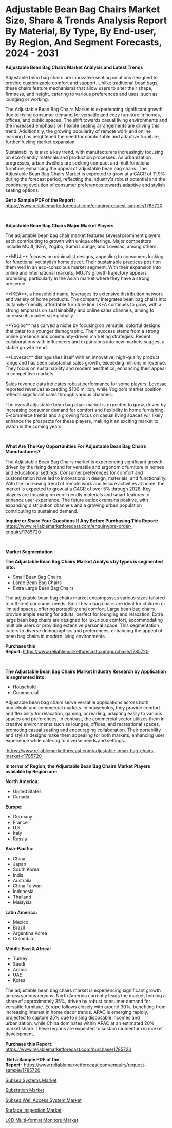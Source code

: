 <p><h1>Adjustable Bean Bag Chairs Market Size, Share & Trends Analysis Report By Material, By Type, By End-user, By Region, And Segment Forecasts, 2024 - 2031</h1></p><p><strong>Adjustable Bean Bag Chairs Market Analysis and Latest Trends</strong></p>
<p><p>Adjustable bean bag chairs are innovative seating solutions designed to provide customizable comfort and support. Unlike traditional bean bags, these chairs feature mechanisms that allow users to alter their shape, firmness, and height, catering to various preferences and uses, such as lounging or working. </p><p>The Adjustable Bean Bag Chairs Market is experiencing significant growth due to rising consumer demand for versatile and cozy furniture in homes, offices, and public spaces. The shift towards casual living environments and the increased emphasis on flexible seating arrangements are driving this trend. Additionally, the growing popularity of remote work and online learning has heightened the need for comfortable and adaptive furniture, further fueling market expansion.</p><p>Sustainability is also a key trend, with manufacturers increasingly focusing on eco-friendly materials and production processes. As urbanization progresses, urban dwellers are seeking compact and multifunctional furniture, enhancing the appeal of adjustable bean bag chairs. The Adjustable Bean Bag Chairs Market is expected to grow at a CAGR of 11.9% during the forecast period, reflecting the industry's robust potential and the continuing evolution of consumer preferences towards adaptive and stylish seating options.</p></p>
<p><strong>Get a Sample PDF of the Report:&nbsp;</strong> <a href="https://www.reliablemarketforecast.com/enquiry/request-sample/1785720?utm_campaign=1102&utm_medium=2&utm_source=Github&utm_content=ia&utm_term=19122024&utm_id=adjustable-bean-bag-chairs">https://www.reliablemarketforecast.com/enquiry/request-sample/1785720</a></p>
<p>&nbsp;</p>
<p><strong>Adjustable Bean Bag Chairs Major Market Players</strong></p>
<p><p>The adjustable bean bag chair market features several prominent players, each contributing to growth with unique offerings. Major competitors include MUJI, IKEA, Yogibo, Sumo Lounge, and Lovesac, among others.</p><p>**MUJI** focuses on minimalist designs, appealing to consumers looking for functional yet stylish home decor. Their sustainable practices position them well in an eco-conscious market segment. With their expansion into online and international markets, MUJI's growth trajectory appears promising, particularly in the Asian market where they have a strong presence.</p><p>**IKEA**, a household name, leverages its extensive distribution network and variety of home products. The company integrates bean bag chairs into its family-friendly, affordable furniture line. IKEA continues to grow, with a strong emphasis on sustainability and online sales channels, aiming to increase its market size globally.</p><p>**Yogibo** has carved a niche by focusing on versatile, colorful designs that cater to a younger demographic. Their success stems from a strong online presence and community-driven marketing strategies. Recent collaborations with influencers and expansions into new markets suggest a stable growth trend.</p><p>**Lovesac** distinguishes itself with an innovative, high-quality product range and has seen substantial sales growth, exceeding millions in revenue. They focus on sustainability and modern aesthetics, enhancing their appeal in competitive markets.</p><p>Sales revenue data indicates robust performance for some players: Lovesac reported revenues exceeding $100 million, while Yogibo's market position reflects significant sales through various channels.</p><p>The overall adjustable bean bag chair market is expected to grow, driven by increasing consumer demand for comfort and flexibility in home furnishing. E-commerce trends and a growing focus on casual living spaces will likely enhance the prospects for these players, making it an exciting market to watch in the coming years.</p></p>
<p>&nbsp;</p>
<p><strong>What Are The Key Opportunities For Adjustable Bean Bag Chairs Manufacturers?</strong></p>
<p><p>The Adjustable Bean Bag Chairs market is experiencing significant growth, driven by the rising demand for versatile and ergonomic furniture in homes and educational settings. Consumer preferences for comfort and customization have led to innovations in design, materials, and functionality. With the increasing trend of remote work and leisure activities at home, the market is expected to grow at a CAGR of over 5% through 2028. Key players are focusing on eco-friendly materials and smart features to enhance user experience. The future outlook remains positive, with expanding distribution channels and a growing urban population contributing to sustained demand.</p></p>
<p><strong>Inquire or Share Your Questions If Any Before Purchasing This Report:</strong> <a href="https://www.reliablemarketforecast.com/enquiry/pre-order-enquiry/1785720?utm_campaign=1102&utm_medium=2&utm_source=Github&utm_content=ia&utm_term=19122024&utm_id=adjustable-bean-bag-chairs">https://www.reliablemarketforecast.com/enquiry/pre-order-enquiry/1785720</a></p>
<p>&nbsp;</p>
<p><strong>Market Segmentation</strong></p>
<p><strong>The Adjustable Bean Bag Chairs Market Analysis by types is segmented into:</strong></p>
<p><ul><li>Small Bean Bag Chairs</li><li>Large Bean Bag Chairs</li><li>Extra Large Bean Bag Chairs</li></ul></p>
<p><p>The adjustable bean bag chairs market encompasses various sizes tailored to different consumer needs. Small bean bag chairs are ideal for children or limited spaces, offering portability and comfort. Large bean bag chairs provide ample seating for adults, perfect for lounging and relaxation. Extra large bean bag chairs are designed for luxurious comfort, accommodating multiple users or providing extensive personal space. This segmentation caters to diverse demographics and preferences, enhancing the appeal of bean bag chairs in modern living environments.</p></p>
<p><strong>Purchase this Report:&nbsp;</strong><a href="https://www.reliablemarketforecast.com/purchase/1785720?utm_campaign=1102&utm_medium=2&utm_source=Github&utm_content=ia&utm_term=19122024&utm_id=adjustable-bean-bag-chairs">https://www.reliablemarketforecast.com/purchase/1785720</a></p>
<p>&nbsp;</p>
<p><strong>The Adjustable Bean Bag Chairs Market Industry Research by Application is segmented into:</strong></p>
<p><ul><li>Household</li><li>Commercial</li></ul></p>
<p><p>Adjustable bean bag chairs serve versatile applications across both household and commercial markets. In households, they provide comfort and flexibility for relaxation, gaming, or reading, adapting easily to various spaces and preferences. In contrast, the commercial sector utilizes them in creative environments such as lounges, offices, and recreational spaces, promoting casual seating and encouraging collaboration. Their portability and stylish designs make them appealing for both markets, enhancing user experience while catering to diverse needs and settings.</p></p>
<p><a href="https://www.reliablemarketforecast.com/adjustable-bean-bag-chairs-market-r1785720?utm_campaign=1102&utm_medium=2&utm_source=Github&utm_content=ia&utm_term=19122024&utm_id=adjustable-bean-bag-chairs">&nbsp;https://www.reliablemarketforecast.com/adjustable-bean-bag-chairs-market-r1785720</a></p>
<p><strong>In terms of Region, the Adjustable Bean Bag Chairs Market Players available by Region are:</strong></p>
<p>
    <p> <strong> North America: </strong>
        <ul>
            <li>United States</li>
            <li>Canada</li>
        </ul>
        </p> 
    <p> <strong> Europe: </strong>
        <ul>
            <li>Germany</li>
            <li>France</li>
            <li>U.K.</li>
            <li>Italy</li>
            <li>Russia</li>
        </ul>
        </p> 
    <p> <strong> Asia-Pacific: </strong>
        <ul>
            <li>China</li>
            <li>Japan</li>
            <li>South Korea</li>
            <li>India</li>
            <li>Australia</li>
            <li>China Taiwan</li>
            <li>Indonesia</li>
            <li>Thailand</li>
            <li>Malaysia</li>
        </ul>
        </p> 
    <p> <strong> Latin America: </strong>
        <ul>
            <li>Mexico</li>
            <li>Brazil</li>
            <li>Argentina Korea</li>
            <li>Colombia</li>
        </ul>
        </p> 
    <p> <strong> Middle East & Africa: </strong>
        <ul>
            <li>Turkey</li>
            <li>Saudi</li>
            <li>Arabia</li>
            <li>UAE</li>
            <li>Korea</li>
        </ul>
    </p>
    </p>
<p><p>The adjustable bean bag chairs market is experiencing significant growth across various regions. North America currently leads the market, holding a share of approximately 35%, driven by robust consumer demand for versatile furniture. Europe follows closely with around 30%, benefiting from increasing interest in home decor trends. APAC is emerging rapidly, projected to capture 25% due to rising disposable incomes and urbanization, while China dominates within APAC at an estimated 20% market share. These regions are expected to sustain momentum in market development.</p></p>
<p><strong>Purchase this Report: </strong><a href="https://www.reliablemarketforecast.com/purchase/1785720?utm_campaign=1102&utm_medium=2&utm_source=Github&utm_content=ia&utm_term=19122024&utm_id=adjustable-bean-bag-chairs">https://www.reliablemarketforecast.com/purchase/1785720</a></p>
<p>&nbsp;<strong>Get a Sample PDF of the Report:&nbsp;&nbsp;</strong><a href="https://www.reliablemarketforecast.com/enquiry/request-sample/1785720?utm_campaign=1102&utm_medium=2&utm_source=Github&utm_content=ia&utm_term=19122024&utm_id=adjustable-bean-bag-chairs">https://www.reliablemarketforecast.com/enquiry/request-sample/1785720</a></p>
<p><strong></strong></p>
<p><p><a href="https://www.linkedin.com/pulse/subsea-systems-market-size-forecast-from-2024-2031-growth-er84f?utm_campaign=1102&utm_medium=2&utm_source=Github&utm_content=ia&utm_term=19122024&utm_id=adjustable-bean-bag-chairs">Subsea Systems Market</a></p><p><a href="https://www.linkedin.com/pulse/substation-market-expansion-industry-dynamics-regional-forecasts-pzuvf?utm_campaign=1102&utm_medium=2&utm_source=Github&utm_content=ia&utm_term=19122024&utm_id=adjustable-bean-bag-chairs">Substation Market</a></p><p><a href="https://www.linkedin.com/pulse/value-segmentation-share-andanalysis-subsea-well-access-bx3nf?utm_campaign=1102&utm_medium=2&utm_source=Github&utm_content=ia&utm_term=19122024&utm_id=adjustable-bean-bag-chairs">Subsea Well Access System Market</a></p><p><a href="https://www.linkedin.com/pulse/surface-inspection-market-trend-shows-promising-future-ikimf?utm_campaign=1102&utm_medium=2&utm_source=Github&utm_content=ia&utm_term=19122024&utm_id=adjustable-bean-bag-chairs">Surface Inspection Market</a></p><p><a href="https://github.com/vimar16th/Market-Research-Report-List-7/blob/main/lcd-multi-format-monitors-market.md?utm_campaign=1102&utm_medium=2&utm_source=Github&utm_content=ia&utm_term=19122024&utm_id=adjustable-bean-bag-chairs">LCD Multi-format Monitors Market</a></p></p>